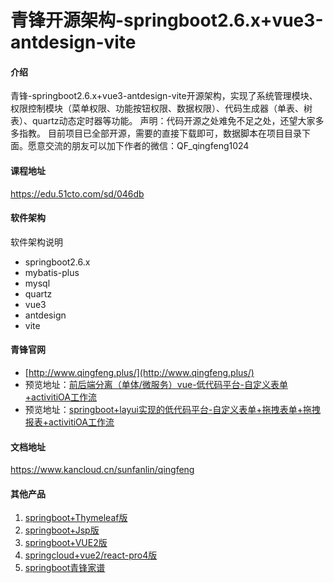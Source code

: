 # 青锋开源架构-springboot2.6.x+vue3-antdesign-vite

#### 介绍
青锋-springboot2.6.x+vue3-antdesign-vite开源架构，实现了系统管理模块、权限控制模块（菜单权限、功能按钮权限、数据权限）、代码生成器（单表、树表）、quartz动态定时器等功能。 声明：代码开源之处难免不足之处，还望大家多多指教。 目前项目已全部开源，需要的直接下载即可，数据脚本在项目目录下面。愿意交流的朋友可以加下作者的微信：QF_qingfeng1024

#### 课程地址
https://edu.51cto.com/sd/046db

#### 软件架构
软件架构说明

- springboot2.6.x
- mybatis-plus
- mysql
- quartz
- vue3
- antdesign
- vite

#### 青锋官网

- [http://www.qingfeng.plus/](http://www.qingfeng.plus/)
- 预览地址：[前后端分离（单体/微服务）vue-低代码平台-自定义表单+activitiOA工作流](http://www.qingfeng.plus:8081/)
- 预览地址：[springboot+layui实现的低代码平台-自定义表单+拖拽表单+拖拽报表+activitiOA工作流](http://oa.qingfeng.pub:8181/qingfeng/main)

#### 文档地址
https://www.kancloud.cn/sunfanlin/qingfeng


#### 其他产品

1. [springboot+Thymeleaf版](https://gitee.com/msxy/qingfengThymeleaf)
2. [springboot+Jsp版](https://gitee.com/msxy/qingfeng)
3. [springboot+VUE2版](https://gitee.com/msxy/qingfeng)
4. [springcloud+vue2/react-pro4版](https://gitee.com/msxy/qingfeng-cloud)
5. [springboot青锋家谱](https://gitee.com/msxy/qingfeng-gen)

